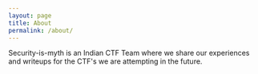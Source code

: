 ```yaml
---
layout: page
title: About
permalink: /about/
---
```


Security-is-myth is an Indian CTF Team where we share our experiences and writeups for the CTF's we are attempting in the future.
